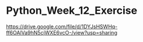 # Python_Week_12_Exercise

https://drive.google.com/file/d/1DYJsHSWHq-ff6OAlVa9hN5cjWXE6vcO-/view?usp=sharing
